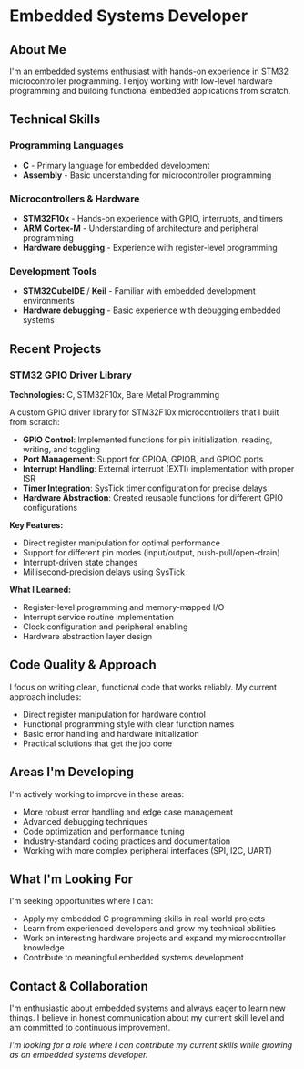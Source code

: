 # Embedded Systems Developer

## About Me
I'm an embedded systems enthusiast with hands-on experience in STM32 microcontroller programming. I enjoy working with low-level hardware programming and building functional embedded applications from scratch.

## Technical Skills

### Programming Languages
- **C** - Primary language for embedded development
- **Assembly** - Basic understanding for microcontroller programming

### Microcontrollers & Hardware
- **STM32F10x** - Hands-on experience with GPIO, interrupts, and timers
- **ARM Cortex-M** - Understanding of architecture and peripheral programming
- **Hardware debugging** - Experience with register-level programming

### Development Tools
- **STM32CubeIDE** / **Keil** - Familiar with embedded development environments
- **Hardware debugging** - Basic experience with debugging embedded systems

## Recent Projects

### STM32 GPIO Driver Library
**Technologies:** C, STM32F10x, Bare Metal Programming

A custom GPIO driver library for STM32F10x microcontrollers that I built from scratch:

- **GPIO Control**: Implemented functions for pin initialization, reading, writing, and toggling
- **Port Management**: Support for GPIOA, GPIOB, and GPIOC ports
- **Interrupt Handling**: External interrupt (EXTI) implementation with proper ISR
- **Timer Integration**: SysTick timer configuration for precise delays
- **Hardware Abstraction**: Created reusable functions for different GPIO configurations

**Key Features:**
- Direct register manipulation for optimal performance
- Support for different pin modes (input/output, push-pull/open-drain)
- Interrupt-driven state changes
- Millisecond-precision delays using SysTick

**What I Learned:**
- Register-level programming and memory-mapped I/O
- Interrupt service routine implementation
- Clock configuration and peripheral enabling
- Hardware abstraction layer design

## Code Quality & Approach

I focus on writing clean, functional code that works reliably. My current approach includes:
- Direct register manipulation for hardware control
- Functional programming style with clear function names
- Basic error handling and hardware initialization
- Practical solutions that get the job done

## Areas I'm Developing

I'm actively working to improve in these areas:
- More robust error handling and edge case management
- Advanced debugging techniques
- Code optimization and performance tuning
- Industry-standard coding practices and documentation
- Working with more complex peripheral interfaces (SPI, I2C, UART)

## What I'm Looking For

I'm seeking opportunities where I can:
- Apply my embedded C programming skills in real-world projects
- Learn from experienced developers and grow my technical abilities
- Work on interesting hardware projects and expand my microcontroller knowledge
- Contribute to meaningful embedded systems development

## Contact & Collaboration

I'm enthusiastic about embedded systems and always eager to learn new things. I believe in honest communication about my current skill level and am committed to continuous improvement.

*I'm looking for a role where I can contribute my current skills while growing as an embedded systems developer.*